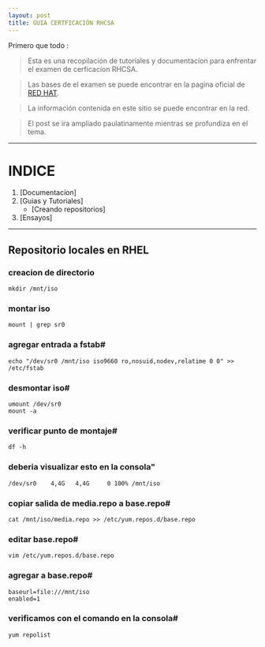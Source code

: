 ```yaml
---
layout: post
title: GUIA CERTFICACIÓN RHCSA 
---
```



Primero que todo :

> Esta es una recopilación de tutoriales y documentacíon para enfrentar el examen de cerficacíon RHCSA. 

> Las bases de el examen se puede encontrar en la pagina oficial de [RED HAT](https://www.redhat.com/en/services/training/ex200-red-hat-certified-system-administrator-rhcsa-exam).

> La información contenida en este sitio se puede encontrar en la red.

> El post se ira ampliado paulatinamente mientras se profundiza en el tema.

______________________________________

# INDICE 

1. [Documentacíon]
2. [Guias y Tutoriales] 
    - [Creando repositorios]
3. [Ensayos]


______________________________________



##  Repositorio locales en RHEL



### creacion de directorio

    mkdir /mnt/iso

### montar iso

    mount | grep sr0

### agregar entrada a fstab#

    echo "/dev/sr0 /mnt/iso iso9660 ro,nosuid,nodev,relatime 0 0" >> /etc/fstab

### desmontar iso#

    umount /dev/sr0
    mount -a

### verificar punto de montaje#

    df -h

### deberia visualizar esto en la consola"

    /dev/sr0    4,4G   4,4G     0 100% /mnt/iso

### copiar salida de media.repo a base.repo#

    cat /mnt/iso/media.repo >> /etc/yum.repos.d/base.repo

### editar base.repo#

    vim /etc/yum.repos.d/base.repo

### agregar a base.repo#

    baseurl=file:///mnt/iso
    enabled=1

### verificamos con el comando en la consola#

    yum repolist

